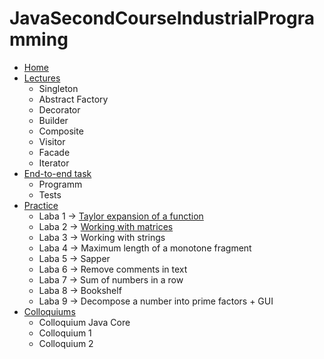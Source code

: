 # JavaSecondCourseIndustrialProgramming
- [Home](https://github.com/KristianKuznetsov/top-levelInformationRepository)
- [Lectures](https://github.com/KristianKuznetsov/avaSecondCourseLectures)
  - Singleton
  - Abstract Factory
  - Decorator
  - Builder
  - Composite
  - Visitor
  - Facade
  - Iterator
- [End-to-end task](https://github.com/KristianKuznetsov/JavaSecondCourseEnd-to-endTask)
  - Programm
  - Tests
- [Practice](https://github.com/KristianKuznetsov/JavaPractice)
  - Laba 1 -> [Taylor expansion of a function](https://github.com/KristianKuznetsov/JavaPractice/tree/main/Taylor%20expansion%20of%20a%20function)
  - Laba 2 -> [Working with matrices](https://github.com/KristianKuznetsov/JavaPractice/tree/main/Maximum%20length%20of%20a%20monotone%20fragment)
  - Laba 3 -> Working with strings
  - Laba 4 -> Maximum length of a monotone fragment
  - Laba 5 -> Sapper
  - Laba 6 -> Remove comments in text
  - Laba 7 -> Sum of numbers in a row
  - Laba 8 -> Bookshelf
  - Laba 9 -> Decompose a number into prime factors + GUI
- [Colloquiums](https://github.com/KristianKuznetsov/JavaSecondCourseColloquiums)
  - Сolloquium Java Core
  - Сolloquium 1
  - Сolloquium 2
